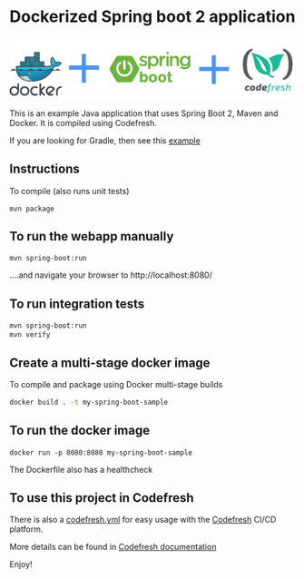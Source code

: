 # Dockerized Spring boot 2 application

![Docker plus Spring Boot plus Codefresh](docker-spring-boot-codefresh.jpg)

This is an example Java application that uses Spring Boot 2, Maven and Docker.
It is compiled using Codefresh.

If you are looking for Gradle, then see this [example](https://github.com/codefresh-contrib/gradle-sample-app)


## Instructions

To compile (also runs unit tests)

```
mvn package
```

## To run the webapp manually

```
mvn spring-boot:run
```

....and navigate your browser to  http://localhost:8080/

## To run integration tests

```
mvn spring-boot:run
mvn verify
```

## Create a multi-stage docker image

To compile and package using Docker multi-stage builds

```bash
docker build . -t my-spring-boot-sample
```


## To run the docker image

```
docker run -p 8080:8080 my-spring-boot-sample
```

The Dockerfile also has a healthcheck

## To use this project in Codefresh 


There is also a [codefresh.yml](codefresh.yml) for easy usage with the [Codefresh](codefresh.io) CI/CD platform.


More details can be found in [Codefresh documentation](https://codefresh.io/docs/docs/learn-by-example/java/spring-boot-2/)


Enjoy!


